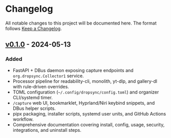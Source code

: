 # Changelog

All notable changes to this project will be documented here. The format follows [Keep a Changelog](https://keepachangelog.com/en/1.0.0/).

## [v0.1.0] - 2024-05-13
### Added
- FastAPI + DBus daemon exposing capture endpoints and `org.dropsync.Collector1` service.
- Processor pipeline for readability-cli, monolith, yt-dlp, and gallery-dl with rule-driven overrides.
- TOML configuration (`~/.config/dropsync/config.toml`) and organizer CLI/systemd timer.
- `/capture` web UI, bookmarklet, Hyprland/Niri keybind snippets, and DBus helper scripts.
- pipx packaging, installer scripts, systemd user units, and GitHub Actions workflow.
- Comprehensive documentation covering install, config, usage, security, integrations, and uninstall steps.

[v0.1.0]: https://github.com/WilliamAppleton/DropSync/releases/tag/v0.1.0
